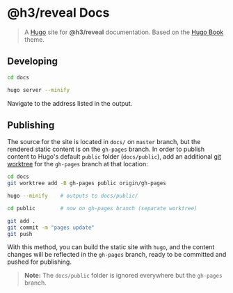 # @h3/reveal Docs

>A [Hugo] site for __@h3/reveal__ documentation. Based on the [Hugo Book] theme.

## Developing

```bash
cd docs

hugo server --minify
```

Navigate to the address listed in the output.

## Publishing

The source for the site is located in `docs/` on `master` branch, but the
rendered static content is on the `gh-pages` branch. In order to publish content
to Hugo's default `public` folder (`docs/public`), add an additional [git worktree]
for the `gh-pages` branch at that location:

```bash
cd docs
git worktree add -B gh-pages public origin/gh-pages

hugo --minify    # outputs to docs/public/

cd public        # now on gh-pages branch (separate worktree)

git add .
git commit -m "pages update"
git push
```

With this method, you can build the static site with `hugo`, and the content
changes will be reflected in the `gh-pages` branch, ready to be committed and
pushed for publishing.

>__Note:__ The `docs/public` folder is ignored everywhere but the  `gh-pages` branch.


[Hugo]:https://gohugo.io
[Hugo Book]:https://themes.gohugo.io/hugo-book/
[git worktree]:https://git-scm.com/docs/git-worktree
